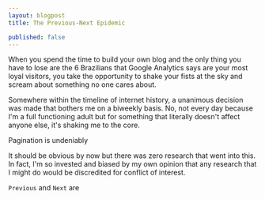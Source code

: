 ```yaml
---
layout: blogpost
title: The Previous-Next Epidemic

published: false
---
```


When you spend the time to build your own blog and the only thing you have to lose are the 6 Brazilians that Google Analytics says are your most loyal visitors, you take the opportunity to shake your fists at the sky and scream about something no one cares about.

Somewhere within the timeline of internet history, a unanimous decision was made that bothers me on a biweekly basis. No, not every day because I'm a full functioning adult but for something that literally doesn't affect anyone else, it's shaking me to the core.

Pagination is undeniably 

It should be obvious by now but there was zero research that went into this. In fact, I'm so invested and biased by my own opinion  that any research that I might do would be discredited for conflict of interest.

`Previous` and `Next` are 
